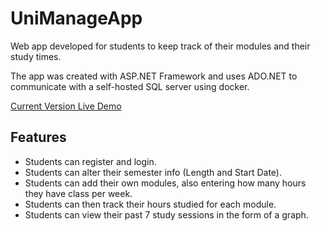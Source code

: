 # UniManageApp
Web app developed for students to keep track of their modules and their study times. 

The app was created with ASP.NET Framework and uses ADO.NET to communicate with a self-hosted SQL server using docker.

<a href="https://studytracker.azurewebsites.net" target="_blank">Current Version Live Demo</a>

## Features
- Students can register and login.
- Students can alter their semester info (Length and Start Date).
- Students can add their own modules, also entering how many hours they have class per week.
- Students can then track their hours studied for each module.
- Students can view their past 7 study sessions in the form of a graph.
